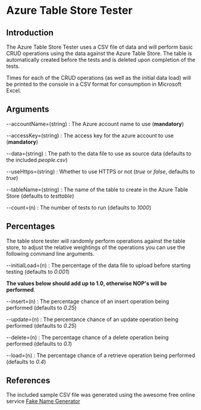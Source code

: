 Azure Table Store Tester
==============

Introduction
------------

The Azure Table Store Tester uses a CSV file of data and will perform basic CRUD operations using the data against the Azure Table Store. The table is automatically created before the tests and is deleted upon completion of the tests.

Times for each of the CRUD operations (as well as the initial data load) will be printed to the console in a CSV format for consumption in Microsoft Excel.


Arguments
---------

--accountName=\(string\) : The Azure account name to use \(__mandatory__\)

--accessKey=\(string\) : The access key for the azure account to use \(__mandatory__\)

--data=\(string\) : The path to the data file to use as source data \(defaults to the included _people.csv_\)

--useHttps=\(string\) : Whether to use HTTPS or not \(_true_ or _false_, defaults to _true_\)

--tableName=\(string\) : The name of the table to create in the Azure Table Store \(defaults to _testtable_\)

--count=\(n\) : The number of tests to run \(defaults to _1000_\)

Percentages
-----------

The table store tester will randomly perform operations against the table store, to adjust the relative weightings of the operations you can use the following command line arguments.


--initialLoad=\(n\) : The percentage of the data file to upload before starting testing  \(defaults to _0.001_\)

__The values below should add up to 1.0, otherwise NOP\'s will be performed__.

--insert=\(n\) : The percentage chance of an insert operation being performed \(defaults to _0.25_\)

--update=\(n\) : The percentance chance of an update operation being performed \(defaults to _0.25_\)

--delete=\(n\) : The percentage chance of a delete operation being performed \(defaults to _0.1_\)

--load=\(n\) : The percentage chance of a retrieve operation being performed \(defaults to _0.4_\)

References
----------

The included sample CSV file was generated using the awesome free online service [Fake Name Generator](http://www.fakenamegenerator.com/)
